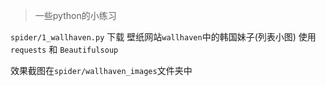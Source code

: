 > 一些python的小练习

`spider/1_wallhaven.py` 下载 壁纸网站`wallhaven`中的韩国妹子(列表小图)
使用 `requests` 和 `Beautifulsoup`

效果截图在`spider/wallhaven_images`文件夹中
